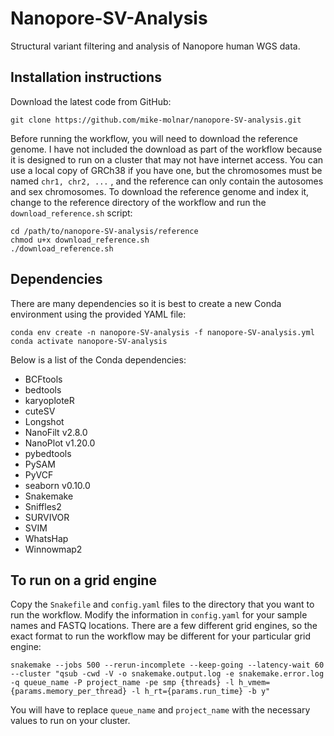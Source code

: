 # Nanopore-SV-Analysis
Structural variant filtering and analysis of Nanopore human WGS data.

## Installation instructions

Download the latest code from GitHub:

```
git clone https://github.com/mike-molnar/nanopore-SV-analysis.git
```

Before running the workflow, you will need to download the reference genome. I have not included the download as part of the workflow because it is designed to run on a cluster that may not have internet access.  You can use a local copy of GRCh38 if you have one, but the chromosomes must be named `chr1, chr2, ...` , and the reference can only contain the autosomes and sex chromosomes. To download the reference genome and index it, change to the reference directory of the workflow and run the `download_reference.sh` script:

```
cd /path/to/nanopore-SV-analysis/reference
chmod u+x download_reference.sh
./download_reference.sh
```

## Dependencies

There are many dependencies so it is best to create a new Conda environment using the provided YAML file:

```
conda env create -n nanopore-SV-analysis -f nanopore-SV-analysis.yml
conda activate nanopore-SV-analysis
```

Below is a list of the Conda dependencies:
- BCFtools
- bedtools
- karyoploteR
- cuteSV
- Longshot
- NanoFilt v2.8.0
- NanoPlot v1.20.0
- pybedtools
- PySAM
- PyVCF
- seaborn v0.10.0
- Snakemake
- Sniffles2
- SURVIVOR
- SVIM
- WhatsHap
- Winnowmap2

## To run on a grid engine

Copy the `Snakefile` and `config.yaml` files to the directory that you want to run the workflow.  Modify the information in `config.yaml` for your sample names and FASTQ locations. There are a few different grid engines, so the exact format to run the workflow may be different for your particular grid engine:

```
snakemake --jobs 500 --rerun-incomplete --keep-going --latency-wait 60 --cluster "qsub -cwd -V -o snakemake.output.log -e snakemake.error.log -q queue_name -P project_name -pe smp {threads} -l h_vmem={params.memory_per_thread} -l h_rt={params.run_time} -b y"
```

You will have to replace `queue_name` and `project_name` with the necessary values to run on your cluster.
